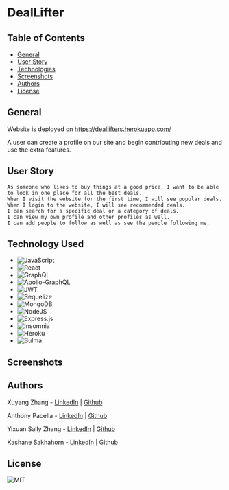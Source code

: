 # DealLifter

## Table of Contents
- [General](#general)
- [User Story](#user-story)
- [Technologies](#technology-used)
- [Screenshots](#screenshots)
- [Authors](#authors)
- [License](#license)

## General
Website is deployed on https://deallifters.herokuapp.com/

A user can create a profile on our site and begin contributing new deals and use the extra features.

## User Story
```
As someone who likes to buy things at a good price, I want to be able to look in one place for all the best deals.
When I visit the website for the first time, I will see popular deals.
When I login to the website, I will see recommended deals.
I can search for a specific deal or a category of deals.
I can view my own profile and other profiles as well.
I can add people to follow as well as see the people following me.
```
## Technology Used
- ![JavaScript](https://img.shields.io/badge/javascript-%23323330.svg?style=for-the-badge&logo=javascript&logoColor=%23F7DF1E)
- ![React](https://img.shields.io/badge/react-%2320232a.svg?style=for-the-badge&logo=react&logoColor=%2361DAFB)
- ![GraphQL](https://img.shields.io/badge/-GraphQL-E10098?style=for-the-badge&logo=graphql&logoColor=white)
- ![Apollo-GraphQL](https://img.shields.io/badge/-ApolloGraphQL-311C87?style=for-the-badge&logo=apollo-graphql)
- ![JWT](https://img.shields.io/badge/JWT-black?style=for-the-badge&logo=JSON%20web%20tokens)
- ![Sequelize](https://img.shields.io/badge/Sequelize-52B0E7?style=for-the-badge&logo=Sequelize&logoColor=white)
- ![MongoDB](https://img.shields.io/badge/MongoDB-4EA94B?style=for-the-badge&logo=mongodb&logoColor=white)
- ![NodeJS](https://img.shields.io/badge/node.js-6DA55F?style=for-the-badge&logo=node.js&logoColor=white)
- ![Express.js](https://img.shields.io/badge/express.js-%23404d59.svg?style=for-the-badge&logo=express&logoColor=%2361DAFB)
- ![Insomnia](https://img.shields.io/badge/Insomnia-black?style=for-the-badge&logo=insomnia&logoColor=5849BE)
- ![Heroku](https://img.shields.io/badge/Heroku-430098?style=for-the-badge&logo=heroku&logoColor=white)
- ![Bulma](https://img.shields.io/badge/Bulma-lightgreen?style=for-the-badge&logo=bulma)

## Screenshots

## Authors 
Xuyang Zhang - [LinkedIn](https://www.linkedin.com/in/xuyangzhang/) | [Github](https://github.com/XuyangZhang0)

Anthony Pacella - [LinkedIn](https://www.linkedin.com/in/anthonypacella/) | [Github](https://github.com/anthonypacella)

Yixuan Sally Zhang - [LinkedIn](https://www.linkedin.com/in/sally-zhang-11b743b5/) | [Github](https://github.com/banbanleelee)

Kashane Sakhahorn - [LinkedIn](https://www.linkedin.com/in/kashanesakhakorn/) | [Github](https://github.com/kashane1)

## License 
![MIT](https://badges.genua.fr/github/license/laurenagra/e-commerce)
